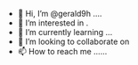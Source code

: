 - 👋 Hi, I’m @gerald9h ....
- 👀 I’m interested in .
- 🌱 I’m currently learning ...
- 💞️ I’m looking to collaborate on 
- 📫 How to reach me ......

<!---
gerald9h/gerald9h is a ✨ special ✨ repository because its `README.md` (this file) appears on your GitHub profile.
You can click the Preview link to take a look at your changes.
--->
